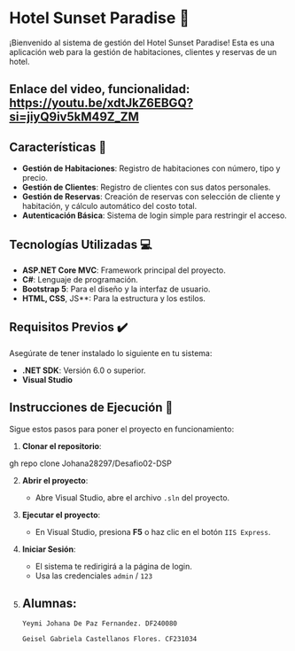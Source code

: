 # Hotel Sunset Paradise 🌅

¡Bienvenido al sistema de gestión del Hotel Sunset Paradise! Esta es una aplicación web para la gestión de habitaciones, clientes y reservas de un hotel.

## Enlace del video, funcionalidad: https://youtu.be/xdtJkZ6EBGQ?si=jiyQ9iv5kM49Z_ZM

## Características 🏨

  * **Gestión de Habitaciones**: Registro de habitaciones con número, tipo y precio.
  * **Gestión de Clientes**: Registro de clientes con sus datos personales.
  * **Gestión de Reservas**: Creación de reservas con selección de cliente y habitación, y cálculo automático del costo total.
  * **Autenticación Básica**: Sistema de login simple para restringir el acceso.

## Tecnologías Utilizadas 💻

  * **ASP.NET Core MVC**: Framework principal del proyecto.
  * **C\#**: Lenguaje de programación.
  * **Bootstrap 5**: Para el diseño y la interfaz de usuario.
  * **HTML, CSS**, JS**: Para la estructura y los estilos.

## Requisitos Previos ✔️

Asegúrate de tener instalado lo siguiente en tu sistema:

  * **.NET SDK**: Versión 6.0 o superior.
  * **Visual Studio** 

## Instrucciones de Ejecución 🚀

Sigue estos pasos para poner el proyecto en funcionamiento:

1.  **Clonar el repositorio**:

  gh repo clone Johana28297/Desafio02-DSP
    

2.  **Abrir el proyecto**:

      * Abre Visual Studio, abre el archivo `.sln` del proyecto.

3.  **Ejecutar el proyecto**:

      * En Visual Studio, presiona **F5** o haz clic en el botón `IIS Express`.
      

4.  **Iniciar Sesión**:

      * El sistema te redirigirá a la página de login.
      * Usa las credenciales `admin` / `123` 

 5.  ## Alumnas:
    
         Yeymi Johana De Paz Fernandez. DF240080
     
         Geisel Gabriela Castellanos Flores. CF231034
